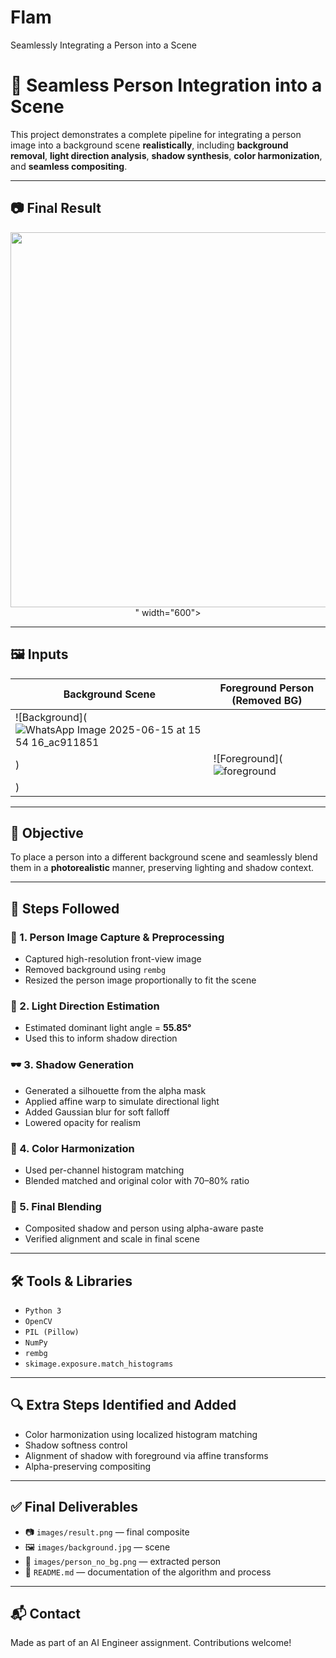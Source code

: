 # Flam
 Seamlessly Integrating a Person into a Scene
# 🧠 Seamless Person Integration into a Scene

This project demonstrates a complete pipeline for integrating a person image into a background scene **realistically**, including **background removal**, **light direction analysis**, **shadow synthesis**, **color harmonization**, and **seamless compositing**.

---

## 📷 Final Result

<p align="center">
  <img src="![result](https://github.com/user-attachments/assets/356d3c02-faa0-415c-b07b-e384d1c32407)
" width="600">
" width="600">
</p>

---

## 🖼️ Inputs

| Background Scene                         | Foreground Person (Removed BG)       |
|------------------------------------------|--------------------------------------|
| ![Background](![WhatsApp Image 2025-06-15 at 15 54 16_ac911851](https://github.com/user-attachments/assets/8bc8865b-7e85-40b2-ba8f-1c7973fcee9b)
)     | ![Foreground](![foreground](https://github.com/user-attachments/assets/9c9d0feb-d429-419c-a8aa-abf553722a0c)
) |

---

## 🎯 Objective

To place a person into a different background scene and seamlessly blend them in a **photorealistic** manner, preserving lighting and shadow context.

---

## 📌 Steps Followed

### 🧩 1. Person Image Capture & Preprocessing
- Captured high-resolution front-view image
- Removed background using `rembg`
- Resized the person image proportionally to fit the scene

### 🔦 2. Light Direction Estimation
- Estimated dominant light angle = **55.85°**
- Used this to inform shadow direction

### 🕶️ 3. Shadow Generation
- Generated a silhouette from the alpha mask
- Applied affine warp to simulate directional light
- Added Gaussian blur for soft falloff
- Lowered opacity for realism

### 🎨 4. Color Harmonization
- Used per-channel histogram matching
- Blended matched and original color with 70–80% ratio

### 🧵 5. Final Blending
- Composited shadow and person using alpha-aware paste
- Verified alignment and scale in final scene

---

## 🛠️ Tools & Libraries

- `Python 3`
- `OpenCV`
- `PIL (Pillow)`
- `NumPy`
- `rembg`
- `skimage.exposure.match_histograms`

---

## 🔍 Extra Steps Identified and Added

- Color harmonization using localized histogram matching
- Shadow softness control
- Alignment of shadow with foreground via affine transforms
- Alpha-preserving compositing

---

## ✅ Final Deliverables

- 📷 `images/result.png` — final composite
- 🖼️ `images/background.jpg` — scene
- 👤 `images/person_no_bg.png` — extracted person
- 📄 `README.md` — documentation of the algorithm and process

---

## 📬 Contact

Made as part of an AI Engineer assignment. Contributions welcome!
